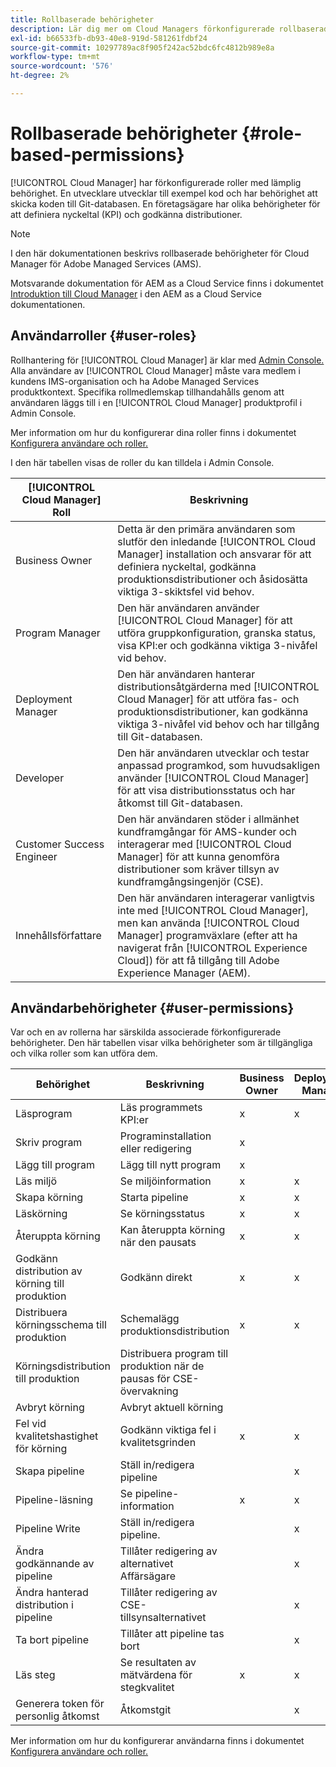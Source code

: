 ```yaml
---
title: Rollbaserade behörigheter
description: Lär dig mer om Cloud Managers förkonfigurerade rollbaserade behörigheter för att hantera åtkomst till dina molnresurser.
exl-id: b66533fb-db93-40e8-919d-581261fdbf24
source-git-commit: 10297789ac8f905f242ac52bdc6fc4812b989e8a
workflow-type: tm+mt
source-wordcount: '576'
ht-degree: 2%

---
```



# Rollbaserade behörigheter {#role-based-permissions}

[!UICONTROL Cloud Manager] har förkonfigurerade roller med lämplig behörighet. En utvecklare utvecklar till exempel kod och har behörighet att skicka koden till Git-databasen. En företagsägare har olika behörigheter för att definiera nyckeltal (KPI) och godkänna distributioner.

>[!NOTE]
>
>I den här dokumentationen beskrivs rollbaserade behörigheter för Cloud Manager för Adobe Managed Services (AMS).
>
>Motsvarande dokumentation för AEM as a Cloud Service finns i dokumentet [Introduktion till Cloud Manager](https://experienceleague.adobe.com/docs/experience-manager-cloud-service/content/onboarding/concepts/cloud-manager-introduction.html#role-based-permissions) i den AEM as a Cloud Service dokumentationen.

## Användarroller {#user-roles}

Rollhantering för [!UICONTROL Cloud Manager] är klar med [Admin Console.](https://helpx.adobe.com/enterprise/using/admin-console.html) Alla användare av [!UICONTROL Cloud Manager] måste vara medlem i kundens IMS-organisation och ha Adobe Managed Services produktkontext. Specifika rollmedlemskap tillhandahålls genom att användaren läggs till i en [!UICONTROL Cloud Manager] produktprofil i Admin Console.

Mer information om hur du konfigurerar dina roller finns i dokumentet [Konfigurera användare och roller.](/help/requirements/users-and-roles.md)

I den här tabellen visas de roller du kan tilldela i Admin Console.

| [!UICONTROL Cloud Manager] Roll | Beskrivning |
|---|---|
| Business Owner | Detta är den primära användaren som slutför den inledande [!UICONTROL Cloud Manager] installation och ansvarar för att definiera nyckeltal, godkänna produktionsdistributioner och åsidosätta viktiga 3-skiktsfel vid behov. |
| Program Manager | Den här användaren använder [!UICONTROL Cloud Manager] för att utföra gruppkonfiguration, granska status, visa KPI:er och godkänna viktiga 3-nivåfel vid behov. |
| Deployment Manager | Den här användaren hanterar distributionsåtgärderna med [!UICONTROL Cloud Manager] för att utföra fas- och produktionsdistributioner, kan godkänna viktiga 3-nivåfel vid behov och har tillgång till Git-databasen. |
| Developer | Den här användaren utvecklar och testar anpassad programkod, som huvudsakligen använder [!UICONTROL Cloud Manager] för att visa distributionsstatus och har åtkomst till Git-databasen. |
| Customer Success Engineer | Den här användaren stöder i allmänhet kundframgångar för AMS-kunder och interagerar med [!UICONTROL Cloud Manager] för att kunna genomföra distributioner som kräver tillsyn av kundframgångsingenjör (CSE). |
| Innehållsförfattare | Den här användaren interagerar vanligtvis inte med [!UICONTROL Cloud Manager], men kan använda [!UICONTROL Cloud Manager] programväxlare (efter att ha navigerat från [!UICONTROL Experience Cloud]) för att få tillgång till Adobe Experience Manager (AEM). |

## Användarbehörigheter {#user-permissions}

Var och en av rollerna har särskilda associerade förkonfigurerade behörigheter. Den här tabellen visar vilka behörigheter som är tillgängliga och vilka roller som kan utföra dem.


| Behörighet | Beskrivning | Business Owner | Deployment Manager | Program Manager | Developer | ÄRENDE |
|--- |--- |--- |--- |--- |--- |--- |
| Läsprogram | Läs programmets KPI:er | x | x | x | x | x |
| Skriv program | Programinstallation eller redigering | x |  |  |  |  |
| Lägg till program | Lägg till nytt program | x |  |  |  |  |
| Läs miljö | Se miljöinformation | x | x | x | x | x |
| Skapa körning | Starta pipeline | x | x | x |  |  |
| Läskörning | Se körningsstatus | x | x | x | x | x |
| Återuppta körning | Kan återuppta körning när den pausats | x | x | x |  | x |
| Godkänn distribution av körning till produktion | Godkänn direkt | x | x | x |  |  |
| Distribuera körningsschema till produktion | Schemalägg produktionsdistribution | x | x | x |  | x |
| Körningsdistribution till produktion | Distribuera program till produktion när de pausas för CSE-övervakning |  |  |  |  | x |
| Avbryt körning | Avbryt aktuell körning |  |  | x |  |  |
| Fel vid kvalitetshastighet för körning | Godkänn viktiga fel i kvalitetsgrinden | x | x | x |  |  |
| Skapa pipeline | Ställ in/redigera pipeline |  | x |  |  |  |
| Pipeline-läsning | Se pipeline-information | x | x | x | x | x |
| Pipeline Write | Ställ in/redigera pipeline. |  | x |  |  |  |
| Ändra godkännande av pipeline | Tillåter redigering av alternativet Affärsägare |  | x |  |  |  |
| Ändra hanterad distribution i pipeline | Tillåter redigering av CSE-tillsynsalternativet |  | x |  |  |  |
| Ta bort pipeline | Tillåter att pipeline tas bort |  | x |  |  |  |
| Läs steg | Se resultaten av mätvärdena för stegkvalitet | x | x | x | x | x |
| Generera token för personlig åtkomst | Åtkomstgit |  | x |  | x |  |

Mer information om hur du konfigurerar användarna finns i dokumentet [Konfigurera användare och roller.](/help/requirements/users-and-roles.md)
